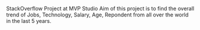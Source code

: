 StackOverflow Project at MVP Studio
Aim of this project is to find the overall trend of Jobs, Technology, Salary, Age, Repondent from all over the world in the last 5 years. 
